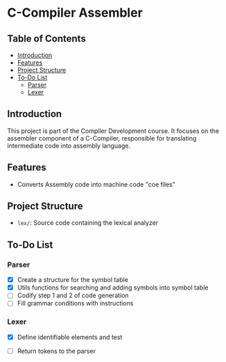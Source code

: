 # C-Compiler Assembler

## Table of Contents
- [Introduction](#introduction)
- [Features](#features)
- [Project Structure](#features)
- [To-Do List](#to-do-list)
    - [Parser](#parser)
    - [Lexer](#lexer)

## Introduction
This project is part of the Compiler Development course. It focuses on the assembler component of a C-Compiler, responsible for translating intermediate code into assembly language.

## Features
- Converts Assembly code into machine code "coe files"

## Project Structure
- `lex/`: Source code containing the lexical analyzer

## To-Do List
### Parser
- [x] Create a structure for the symbol table
- [x] Utils functions for searching and adding symbols into symbol table
- [ ] Codify step 1 and 2 of code generation
- [ ] Fill grammar conditions with instructions
### Lexer
- [x] Define identifiable elements and test
- [ ] Return tokens to the parser

